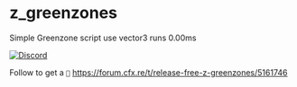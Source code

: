 # z_greenzones
Simple Greenzone script use vector3 runs 0.00ms


[![Discord](https://img.shields.io/badge/Discord-Support-5865F2?style=flat&logo=discord&logoColor=white)](https://discord.gg/Uwg95JfwYT) 





Follow to get a ``🍪`` 
https://forum.cfx.re/t/release-free-z-greenzones/5161746
